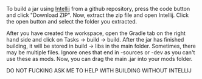 To build a jar using [Intellij](https://www.jetbrains.com/idea/download/) from a github repository, press the code button and click "Download ZIP". Now, extract the zip file and open Intellij. Click the open button and select the folder you extracted.

After you have created the workspace, open the Gradle tab on the right hand side and click on Tasks -> build -> build. After the jar has finished building, it will be stored in build -> libs in the main folder. Sometimes, there may be multiple files. Ignore ones that end in -sources or -dev as you can't use these as mods. Now, you can drag the main .jar into your mods folder.

DO NOT FUCKING ASK ME TO HELP WITH BUILDING WITHOUT INTELLIJ 
